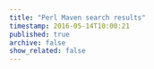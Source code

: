 ```yaml
---
title: "Perl Maven search results"
timestamp: 2016-05-14T10:00:21
published: true
archive: false
show_related: false
---
```




